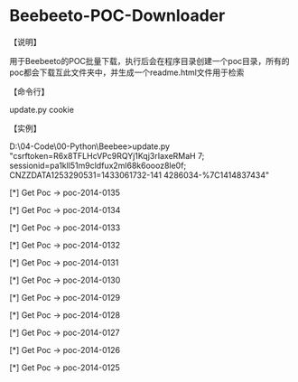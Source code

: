 Beebeeto-POC-Downloader
=======================

【说明】

用于Beebeeto的POC批量下载，执行后会在程序目录创建一个poc目录，所有的poc都会下载互此文件夹中，并生成一个readme.html文件用于检索

【命令行】

update.py cookie

【实例】

D:\04-Code\00-Python\Beebee>update.py "csrftoken=R6x8TFLHcVPc9RQYj1Kqj3rIaxeRMaH
7; sessionid=pa1kll51m9cldfux2ml68k6oooz8le0f; CNZZDATA1253290531=1433061732-141
4286034-%7C1414837434"

[*] Get Poc -> poc-2014-0135

[*] Get Poc -> poc-2014-0134

[*] Get Poc -> poc-2014-0133

[*] Get Poc -> poc-2014-0132

[*] Get Poc -> poc-2014-0131

[*] Get Poc -> poc-2014-0130

[*] Get Poc -> poc-2014-0129

[*] Get Poc -> poc-2014-0128

[*] Get Poc -> poc-2014-0127

[*] Get Poc -> poc-2014-0126

[*] Get Poc -> poc-2014-0125

